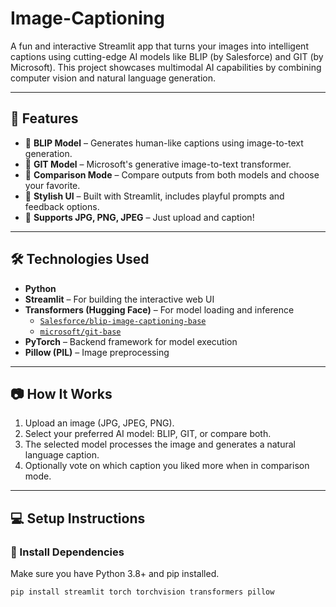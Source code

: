 # Image-Captioning
A fun and interactive Streamlit app that turns your images into intelligent captions using cutting-edge AI models like BLIP (by Salesforce) and GIT (by Microsoft). This project showcases multimodal AI capabilities by combining computer vision and natural language generation.

---

## 🚀 Features

- 🧠 **BLIP Model** – Generates human-like captions using image-to-text generation.
- 🤖 **GIT Model** – Microsoft's generative image-to-text transformer.
- 🔁 **Comparison Mode** – Compare outputs from both models and choose your favorite.
- 🎨 **Stylish UI** – Built with Streamlit, includes playful prompts and feedback options.
- 📂 **Supports JPG, PNG, JPEG** – Just upload and caption!

---

## 🛠️ Technologies Used

- **Python**
- **Streamlit** – For building the interactive web UI
- **Transformers (Hugging Face)** – For model loading and inference
  - [`Salesforce/blip-image-captioning-base`](https://huggingface.co/Salesforce/blip-image-captioning-base)
  - [`microsoft/git-base`](https://huggingface.co/microsoft/git-base)
- **PyTorch** – Backend framework for model execution
- **Pillow (PIL)** – Image preprocessing

---

## 📷 How It Works

1. Upload an image (JPG, JPEG, PNG).
2. Select your preferred AI model: BLIP, GIT, or compare both.
3. The selected model processes the image and generates a natural language caption.
4. Optionally vote on which caption you liked more when in comparison mode.

---

## 💻 Setup Instructions

### 🔧 Install Dependencies

Make sure you have Python 3.8+ and pip installed.

```bash
pip install streamlit torch torchvision transformers pillow

